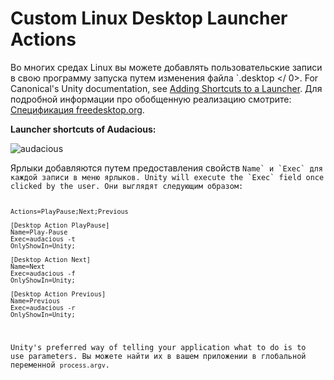 # Custom Linux Desktop Launcher Actions

Во многих средах Linux вы можете добавлять пользовательские записи в свою программу запуска путем изменения файла `.desktop </ 0>. For Canonical's Unity documentation,
see <a href="https://help.ubuntu.com/community/UnityLaunchersAndDesktopFiles#Adding_shortcuts_to_a_launcher">Adding Shortcuts to a Launcher</a>. Для подробной информации про обобщенную реализацию смотрите: <a href="https://specifications.freedesktop.org/desktop-entry-spec/1.1/ar01s11.html">Спецификация freedesktop.org</a>.</p>

<p spaces-before="0"><strong x-id="2">Launcher shortcuts of Audacious:</strong></p>

<p spaces-before="0"><img src="https://help.ubuntu.com/community/UnityLaunchersAndDesktopFiles?action=AttachFile&do=get&target=shortcuts.png" alt="audacious" /></p>

<p spaces-before="0">Ярлыки добавляются путем предоставления свойств <code>Name` и `Exec` для каждой записи в меню ярлыков. Unity will execute the `Exec` field once clicked by the user. Они выглядят следующим образом:

```text
Actions=PlayPause;Next;Previous

[Desktop Action PlayPause]
Name=Play-Pause
Exec=audacious -t
OnlyShowIn=Unity;

[Desktop Action Next]
Name=Next
Exec=audacious -f
OnlyShowIn=Unity;

[Desktop Action Previous]
Name=Previous
Exec=audacious -r
OnlyShowIn=Unity;
```

Unity's preferred way of telling your application what to do is to use parameters. Вы можете найти их в вашем приложении в глобальной переменной `process.argv`.
